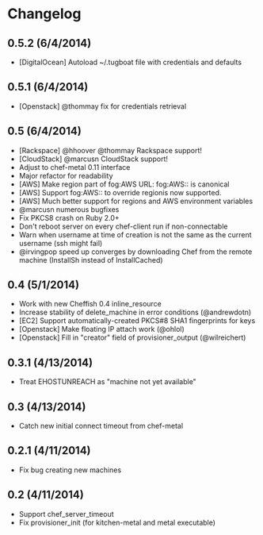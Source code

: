 # Changelog

## 0.5.2 (6/4/2014)

- [DigitalOcean] Autoload ~/.tugboat file with credentials and defaults

## 0.5.1 (6/4/2014)

- [Openstack] @thommay fix for credentials retrieval

## 0.5 (6/4/2014)

- [Rackspace] @hhoover @thommay Rackspace support!
- [CloudStack] @marcusn CloudStack support!
- Adjust to chef-metal 0.11 interface
- Major refactor for readability
- [AWS] Make region part of fog:AWS URL: fog:AWS:<id>:<region> is canonical
- [AWS] Support fog:AWS:<profile>:<region> to override regionis now supported.
- [AWS] Much better support for regions and AWS environment variables
- @marcusn numerous bugfixes
- Fix PKCS8 crash on Ruby 2.0+
- Don't reboot server on every chef-client run if non-connectable
- Warn when username at time of creation is not the same as the current username (ssh might fail)
- @irvingpop speed up converges by downloading Chef from the remote machine (InstallSh instead of InstallCached)

## 0.4 (5/1/2014)

- Work with new Cheffish 0.4 inline_resource
- Increase stability of delete_machine in error conditions (@andrewdotn)
- [EC2] Support automatically-created PKCS#8 SHA1 fingerprints for keys
- [Openstack] Make floating IP attach work (@ohlol)
- [Openstack] Fill in "creator" field of provisioner_output (@wilreichert)

## 0.3.1 (4/13/2014)

- Treat EHOSTUNREACH as "machine not yet available"

## 0.3 (4/13/2014)

- Catch new initial connect timeout from chef-metal

## 0.2.1 (4/11/2014)

- Fix bug creating new machines

## 0.2 (4/11/2014)

- Support chef_server_timeout
- Fix provisioner_init (for kitchen-metal and metal executable)
